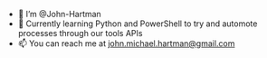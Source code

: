 - 🍻 I’m @John-Hartman
- 🌱 Currently learning Python and PowerShell to try and automote processes through our tools APIs
- 📫 You can reach me at john.michael.hartman@gmail.com

<!---
John-Hartman/John-Hartman is a ✨ special ✨ repository because its `README.md` (this file) appears on your GitHub profile.
You can click the Preview link to take a look at your changes.
--->
